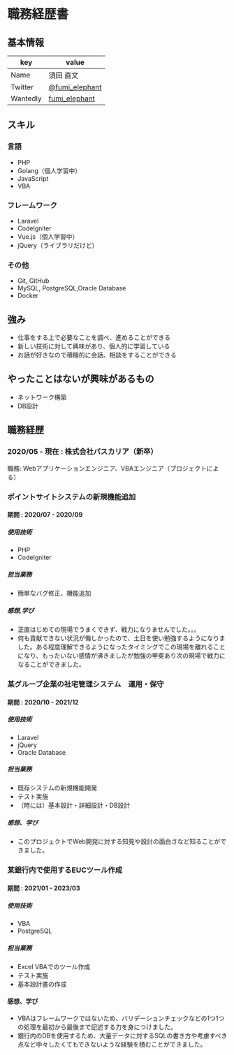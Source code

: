 # 職務経歴書

## 基本情報

|key|value|
|---|-----|
|Name|須田 直文|
|Twitter|[@fumi_elephant](https://twitter.com/fumi_elephant)|
|Wantedly|[fumi_elephant](https://www.wantedly.com/id/fumi_elephant)|

## スキル

### 言語

- PHP
- Golang（個人学習中）
- JavaScript
- VBA

### フレームワーク

- Laravel
- CodeIgniter
- Vue.js（個人学習中）
- jQuery（ライブラリだけど）

### その他

- Git, GitHub
- MySQL, PostgreSQL,Oracle Database
- Docker

## 強み

- 仕事をする上で必要なことを調べ、進めることができる
- 新しい技術に対して興味があり、個人的に学習している
- お話が好きなので積極的に会話、相談をすることができる

## やったことはないが興味があるもの

- ネットワーク構築
- DB設計

## 職務経歴

### 2020/05 - 現在 : 株式会社パスカリア（新卒）

職務: Webアプリケーションエンジニア、VBAエンジニア（プロジェクトによる）

### ポイントサイトシステムの新規機能追加

#### 期間 : 2020/07 - 2020/09

##### 使用技術

- PHP
- CodeIgniter

##### 担当業務

- 簡単なバグ修正、機能追加

##### 感想,学び

- 正直はじめての現場でうまくできず、戦力になりませんでした。。。
- 何も貢献できない状況が悔しかったので、土日を使い勉強するようになりました。ある程度理解できるようになったタイミングでこの現場を離れることになり、もったいない感情が沸きましたが勉強の甲斐あり次の現場で戦力になることができました。

### 某グループ企業の社宅管理システム　運用・保守

#### 期間 : 2020/10 - 2021/12

##### 使用技術

- Laravel
- jQuery
- Oracle Database

##### 担当業務

- 既存システムの新規機能開発
- テスト実施
- （時には）基本設計・詳細設計・DB設計

##### 感想、学び

- このプロジェクトでWeb開発に対する知見や設計の面白さなど知ることができました。

### 某銀行内で使用するEUCツール作成

#### 期間 : 2021/01 - 2023/03

##### 使用技術

- VBA
- PostgreSQL

##### 担当業務

- Excel VBAでのツール作成
- テスト実施
- 基本設計書の作成

#### 感想、学び

- VBAはフレームワークではないため、バリデーションチェックなどの1つ1つの処理を最初から最後まで記述する力を身につけました。
- 銀行内のDBを使用するため、大量データに対するSQLの書き方や考慮すべき点など中々したくてもできないような経験を積むことができました。
